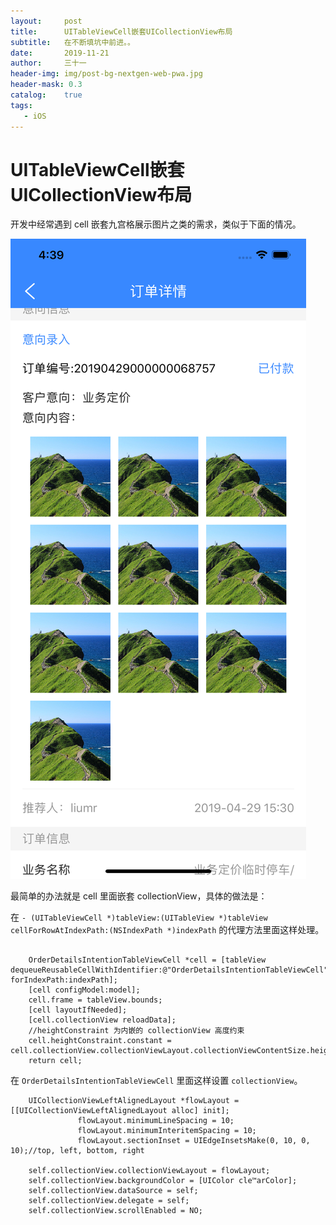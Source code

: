 ```yaml
---
layout:     post
title:      UITableViewCell嵌套UICollectionView布局
subtitle:   在不断填坑中前进。。
date:       2019-11-21
author:     三十一
header-img: img/post-bg-nextgen-web-pwa.jpg
header-mask: 0.3
catalog:    true
tags:
   - iOS
---
```


# UITableViewCell嵌套UICollectionView布局

开发中经常遇到 cell 嵌套九宫格展示图片之类的需求，类似于下面的情况。

![Simulator Screen Shot - iPhone 11 Pro Max - 2019-11-21 at 16.39.36](./media/15743256429556/Simulator%20Screen%20Shot%20-%20iPhone%2011%20Pro%20Max%20-%202019-11-21%20at%2016.39.36.png)


最简单的办法就是 cell 里面嵌套 collectionView，具体的做法是：


在 `- (UITableViewCell *)tableView:(UITableView *)tableView cellForRowAtIndexPath:(NSIndexPath *)indexPath` 的代理方法里面这样处理。

```objective_c

    OrderDetailsIntentionTableViewCell *cell = [tableView dequeueReusableCellWithIdentifier:@"OrderDetailsIntentionTableViewCell" forIndexPath:indexPath];
    [cell configModel:model];
    cell.frame = tableView.bounds;
    [cell layoutIfNeeded];
    [cell.collectionView reloadData];
    //heightConstraint 为内嵌的 collectionView 高度约束
    cell.heightConstraint.constant = cell.collectionView.collectionViewLayout.collectionViewContentSize.height;
    return cell;

```


在 `OrderDetailsIntentionTableViewCell` 里面这样设置 `collectionView`。

```objective_c
    UICollectionViewLeftAlignedLayout *flowLayout = [[UICollectionViewLeftAlignedLayout alloc] init];
               flowLayout.minimumLineSpacing = 10;
               flowLayout.minimumInteritemSpacing = 10;
               flowLayout.sectionInset = UIEdgeInsetsMake(0, 10, 0, 10);//top, left, bottom, right
    
    self.collectionView.collectionViewLayout = flowLayout;
    self.collectionView.backgroundColor = [UIColor cle™arColor];
    self.collectionView.dataSource = self;
    self.collectionView.delegate = self;
    self.collectionView.scrollEnabled = NO;
```